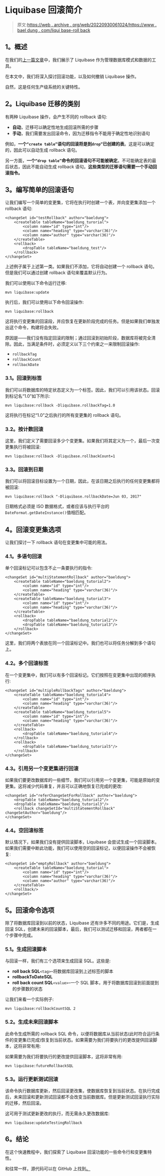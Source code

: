 # Liquibase 回滚简介

> 原文:[https://web . archive . org/web/20220930061024/https://www . bael dung . com/liqui base-roll back](https://web.archive.org/web/20220930061024/https://www.baeldung.com/liquibase-rollback)

## **1。概述**

在我们的[上一篇文章](/web/20221202033054/https://www.baeldung.com/liquibase-refactor-schema-of-java-app)中，我们展示了 Liquibase 作为管理数据库模式和数据的工具。

在本文中，我们将深入探讨回滚功能，以及如何撤销 Liquibase 操作。

自然，这是任何生产级系统的关键特性。

## **2。Liquibase 迁移的类别**

有两种 Liquibase 操作，会产生不同的 rollback 语句:

*   **自动**，迁移可以确定性地生成回滚所需的步骤
*   **手动**，我们需要发出回滚命令，因为迁移指令不能用于确定性地识别语句

例如，**一个`“create table”`语句的回滚将是到`drop”`已创建的表**。这是可以确定的，因此可以自动生成 rollback 语句。

另一方面，**一个`“drop table”`命令的回滚语句不可能被确定**。不可能确定表的最后状态，因此不能自动生成 rollback 语句。**这些类型的迁移语句需要一个手动回滚指令。**

## **3。编写简单的回滚语句**

让我们编写一个简单的变更集，它将在执行时创建一个表，并向变更集添加一个 rollback 语句:

```
<changeSet id="testRollback" author="baeldung">
    <createTable tableName="baeldung_turorial">
        <column name="id" type="int"/>
        <column name="heading" type="varchar(36)"/>
        <column name="author" type="varchar(36)"/>
    </createTable>
    <rollback>
        <dropTable tableName="baeldung_test"/>
    </rollback>
</changeSet>
```

上述例子属于上述第一类。如果我们不添加，它将自动创建一个 rollback 语句。但是我们可以通过创建 rollback 语句来覆盖默认行为。

我们可以使用以下命令运行迁移:

```
mvn liquibase:update
```

执行后，我们可以使用以下命令回滚操作:

```
mvn liquibase:rollback
```

这将执行变更集的回滚段，并应恢复在更新阶段完成的任务。但是如果我们单独发出这个命令，构建将会失败。

原因是——我们没有指定回滚的限制；通过回滚到初始阶段，数据库将被完全清除。因此，当满足条件时，必须定义以下三个约束之一来限制回滚操作:

*   `rollbackTag`
*   `rollbackCount`
*   `rollbackDate`

### **3.1。回滚到标签**

我们可以将数据库的特定状态定义为一个标签。因此，我们可以引用该状态。回滚到标记名“1.0”如下所示:

```
mvn liquibase:rollback -Dliquibase.rollbackTag=1.0
```

这将执行在标记“1.0”之后执行的所有变更集的 rollback 语句。

### **3.2。按计数回滚**

这里，我们定义了需要回滚多少个变更集。如果我们将其定义为一个，最后一次变更集执行将被回滚:

```
mvn liquibase:rollback -Dliquibase.rollbackCount=1
```

### **3.3。回滚到日期**

我们可以将回滚目标设置为一个日期，因此，在该日期之后执行的任何变更集都将被回滚:

```
mvn liquibase:rollback "-Dliquibase.rollbackDate=Jun 03, 2017"
```

日期格式必须是 ISO 数据格式，或者应该与执行平台的`DateFormat.getDateInstance()`值相匹配。

## **4。回滚变更集选项**

让我们探讨一下 rollback 语句在变更集中可能的用法。

### **4.1。多语句回滚**

单个回滚标记可以包含不止一条要执行的指令:

```
<changeSet id="multiStatementRollback" author="baeldung">
    <createTable tableName="baeldung_tutorial2">
        <column name="id" type="int"/>
        <column name="heading" type="varchar(36)"/>
    </createTable>
    <createTable tableName="baeldung_tutorial3">
        <column name="id" type="int"/>
        <column name="heading" type="varchar(36)"/>
    </createTable>
    <rollback>
        <dropTable tableName="baeldung_tutorial2"/>
        <dropTable tableName="baeldung_tutorial3"/>
    </rollback>
</changeSet>
```

这里，我们将两个表放在同一个回滚标记中。我们也可以将任务分解到多个语句上。

### **4.2。多个回滚标签**

在一个变更集中，我们可以有多个回滚标记。它们按照在变更集中出现的顺序执行:

```
<changeSet id="multipleRollbackTags" author="baeldung">
    <createTable tableName="baeldung_tutorial4">
        <column name="id" type="int"/>
        <column name="heading" type="varchar(36)"/>
    </createTable>
    <createTable tableName="baeldung_tutorial5">
        <column name="id" type="int"/>
        <column name="heading" type="varchar(36)"/>
    </createTable>
    <rollback>
        <dropTable tableName="baeldung_tutorial4"/>
    </rollback>
    <rollback>
        <dropTable tableName="baeldung_tutorial5"/>
    </rollback>
</changeSet> 
```

### **4.3。引用另一个变更集进行回滚**

如果我们要更改数据库的一些细节，我们可以引用另一个变更集，可能是原始的变更集。这将减少代码重复，并且可以正确地恢复已完成的更改:

```
<changeSet id="referChangeSetForRollback" author="baeldung">
    <dropTable tableName="baeldung_tutorial2"/>
    <dropTable tableName="baeldung_tutorial3"/>
    <rollback changeSetId="multiStatementRollback" changeSetAuthor="baeldung"/>
</changeSet>
```

### 4.4。空回滚标签

默认情况下，如果我们没有提供回滚脚本，Liquibase 会尝试生成一个回滚脚本。如果我们需要中断此功能，我们可以使用空的回滚标记，以便回滚操作不会被恢复:

```
<changeSet id="emptyRollback" author="baeldung">
    <createTable tableName="baeldung_tutorial">
        <column name="id" type="int"/>
        <column name="heading" type="varchar(36)"/>
        <column name="author" type="varchar(36)"/>
    </createTable>
    <rollback/>
</changeSet>
```

## **5。回滚命令选项**

除了将数据库回滚到以前的状态，Liquibase 还有许多不同的用途。它们是，生成回滚 SQL，创建未来的回滚脚本，最后，我们可以测试迁移和回滚，两者都在一个步骤中完成。

### **5.1。生成回滚脚本**

与回滚一样，我们有三个选项来生成回滚 SQL。这些是:

*   **roll back SQL**`<tag>`–将数据库回滚到上述标签的脚本
*   **rollbackToDateSQL**
*   **roll back count SQL**`<value>`–一个 SQL 脚本，用于将数据库回滚到前面提到的步骤数的状态

让我们来看一个实际例子:

```
mvn liquibase:rollbackCountSQL 2
```

### 5.2。生成未来回滚脚本

此命令生成所需的 rollback SQL 命令，以便将数据库从当前状态(此时符合运行条件的变更集已完成)恢复到当前状态。如果需要为我们将要执行的更改提供回滚脚本，这将非常有用:

如果需要为我们将要执行的更改提供回滚脚本，这将非常有用:

```
mvn liquibase:futureRollbackSQL 
```

### 5.3。运行更新测试回滚

该命令执行数据库更新，然后回滚更改集，使数据库恢复到当前状态。在执行完成后，未来回滚和更新测试回滚都不会改变当前数据库。但是更新测试回滚执行实际的迁移，然后回滚。

这可用于测试更新更改的执行，而无需永久更改数据库:

```
mvn liquibase:updateTestingRollback
```

## **6。结论**

在这个快速教程中，我们探索了 Liquibase 回滚功能的一些命令行和变更集特性。

和往常一样，源代码可以在 GitHub 上找到[。](https://web.archive.org/web/20221202033054/https://github.com/eugenp/tutorials/tree/master/persistence-modules/liquibase)